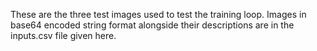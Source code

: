 These are the three test images used to test the training loop. Images in base64 encoded string format alongside their descriptions are in the inputs.csv file given here.
